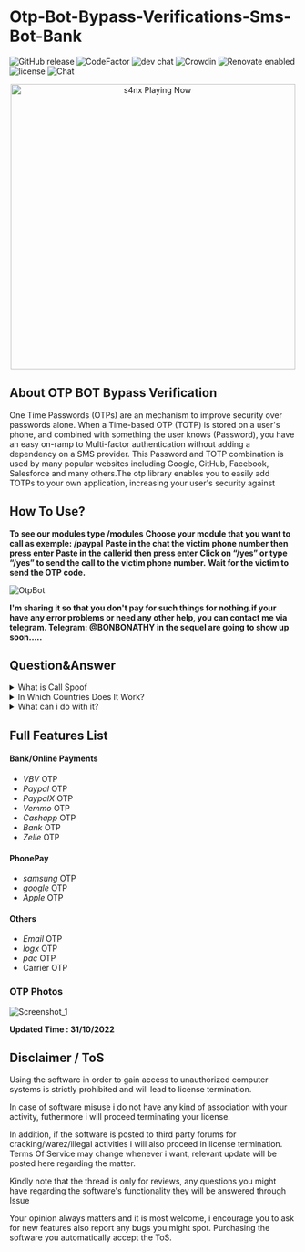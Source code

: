 # Otp-Bot-Bypass-Verifications-Sms-Bot-Bank
![GitHub release](https://img.shields.io/github/release/ppy/osu.svg)
![CodeFactor](https://www.codefactor.io/repository/github/ppy/osu/badge)
![dev chat](https://discordapp.com/api/guilds/188630481301012481/widget.png?style=shield)
![Crowdin](https://d322cqt584bo4o.cloudfront.net/osu-web/localized.svg)
![Renovate enabled](https://img.shields.io/badge/renovate-enabled-brightgreen.svg)
![license](https://img.shields.io/github/license/mashape/apistatus.svg)
![Chat](https://badges.gitter.im/awesome-twitter-bots/Lobby.svg)

<p align="center">
   <img src="https://readme-spotify-status-rho.vercel.app/api/run-spotify-status.py" alt="s4nx Playing Now" width="500" />
<p align="center">

## About OTP BOT Bypass Verification
One Time Passwords (OTPs) are an mechanism to improve security over passwords alone. When a Time-based OTP (TOTP) is stored on a user's phone, and combined with something the user knows (Password), you have an easy on-ramp to Multi-factor authentication without adding a dependency on a SMS provider. This Password and TOTP combination is used by many popular websites including Google, GitHub, Facebook, Salesforce and many others.The otp library enables you to easily add TOTPs to your own application, increasing your user's security against
## How To Use?
**To see our modules type /modules**
**Choose your module that you want to call as exemple: /paypal**
**Paste in the chat the victim phone number then press enter**
**Paste in the callerid then press enter**
**Click on “/yes” or type “/yes” to send the call to the victim phone number.**
**Wait for the victim to send the OTP code.**


![OtpBot](https://user-images.githubusercontent.com/116966987/198890312-f7d0ea71-c484-4a8e-b092-14073d9694f7.gif)


**I'm sharing it so that you don't pay for such things for nothing.if your have any error problems or need any other help, you can contact me via telegram. Telegram: @BONBONATHY  in the sequel are going to show up soon.....**
## Question&Answer
<details>
<summary>What is Call Spoof</summary>
Spoof CallerID
With RCSOTP you get the ability to change what someone sees on their Caller ID display when they receive a phone call from you using RCSOTP bot
  </details>

 <details>
<summary>In Which Countries Does It Work?</summary>
* North Africa
* Sub-Saharan Africa
* Antarctic
* Europe
* Caribbean Islands
* North, Central, South America
* Oceania
* East, North, South, West, Central & Southest Asia
  </details>

<details>
<summary>What can i do with it?</summary>
The bots that enable attackers to extract one-time passwords from consumers without human-intervention are commonly known as OTP bots. Attackers use these programmed bots to call up unsuspecting consumers and trick them into divulging their two-factor authentication codes. They then use these codes to authenticate and complete unauthorized transactions from compromised accounts.
  </details>

## Full Features List

#### Bank/Online Payments
* *VBV* OTP
* *Paypal* OTP
* *PaypalX* OTP
* *Vemmo* OTP
* *Cashapp* OTP
* *Bank* OTP
* *Zelle* OTP
#### PhonePay
* *samsung* OTP
* *google* OTP
* *Apple* OTP
#### Others
* *Email* OTP
* *logx* OTP
* *pac* OTP 
* Carrier OTP

### OTP Photos

![Screenshot_1](https://user-images.githubusercontent.com/116966987/198890335-ca64c000-e1a4-4b6b-bcef-5f76190e8c37.png)

**Updated Time : 31/10/2022**

## Disclaimer / ToS
Using the software in order to gain access to unauthorized computer systems is strictly prohibited and will lead to license termination.

In case of software misuse i do not have any kind of association with your activity, futhermore i will proceed terminating your license.

In addition, if the software is posted to third party forums for cracking/warez/illegal activities i will also proceed in license termination. Terms Of Service may change whenever i want, relevant update will be posted here regarding the matter.

Kindly note that the thread is only for reviews, any questions you might have regarding the software's functionality they will be answered through Issue

Your opinion always matters and it is most welcome, i encourage you to ask for new features also report any bugs you might spot. Purchasing the software you automatically accept the ToS.
